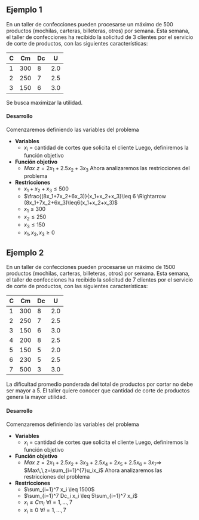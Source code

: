 ## Ejemplo 1
En un taller de confecciones pueden procesarse un máximo de 500 productos (mochilas, carteras, billeteras, otros) por semana. Esta semana, el taller de confecciones ha recibido la solicitud de 3 clientes por el servicio de corte de productos, con las siguientes características:

| C   | Cm  | Dc  | U   |
| --- | --- | --- | --- |
| 1   | 300 | 8   | 2.0 |
| 2   | 250 | 7   | 2.5 |
| 3   | 150 | 6   | 3.0 |
Se busca maximizar la utilidad.

#### Desarrollo
Comenzaremos definiendo las variables del problema
- **Variables**
	- $x_i$ = cantidad de cortes que solicita el cliente
Luego, definiremos la función objetivo
- **Función objetivo**
	- $Max\,\,z = 2x_1+2.5x_2+3x_3$
Ahora analizaremos las restricciones del problema
- **Restricciones**
	- $x_1+x_2+x_3 \leq 500$
	- $\frac{(8x_1+7x_2+6x_3)}{x_1+x_2+x_3}\leq 6 \Rightarrow (8x_1+7x_2+6x_3)\leq6(x_1+x_2+x_3)$
	- $x_1\leq300$
	- $x_2\leq250$
	- $x_3\leq150$
	- $x_1,\,x_2,\,x_3\geq0$
## Ejemplo 2
En un taller de confecciones pueden procesarse un máximo de 1500 productos (mochilas, carteras, billeteras, otros) por semana. Esta semana, el taller de confecciones ha recibido la solicitud de 7 clientes por el servicio de corte de productos, con las siguientes características:

| C   | Cm  | Dc  | U   |
| --- | --- | --- | --- |
| 1   | 300 | 8   | 2.0 |
| 2   | 250 | 7   | 2.5 |
| 3   | 150 | 6   | 3.0 |
| 4   | 200 | 8   | 2.5 |
| 5   | 150 | 5   | 2.0 |
| 6   | 230 | 5   | 2.5 |
| 7   | 500 | 3   | 3.0 |
La dificultad promedio ponderada del total de productos por cortar no debe ser mayor a 5. El taller quiere conocer que cantidad de corte de productos genera la mayor utilidad.
#### Desarrollo
Comenzaremos definiendo las variables del problema
- **Variables**
	- $x_i$ = cantidad de cortes que solicita el cliente
Luego, definiremos la función objetivo
- **Función objetivo**
	- $Max\,\,z = 2x_1+2.5x_2+3x_3+2.5x_4+2x_5+2.5x_6+3x_7 \Rightarrow$
	  $Max\,\,z=\sum_{i=1}^{7}u_ix_i$
Ahora analizaremos las restricciones del problema
- **Restricciones**
	- $\sum_{i=1}^7 x_i \leq 1500$
	- $\sum_{i=1}^7 Dc_i x_i \leq 5\sum_{i=1}^7 x_i$
	- $x_i\leq Cm_i\,\,\forall i = 1,...,7$
	- $x_i\geq0\,\,\forall i = 1,...,7$